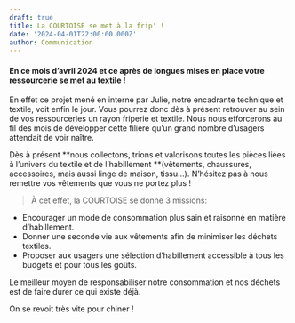 ```yaml
---
draft: true
title: La COURTOISE se met à la frip' !
date: '2024-04-01T22:00:00.000Z'
author: Communication
---
```


#### En ce mois d’avril 2024 et ce après de longues mises en place votre ressourcerie se met au textile !

En effet ce projet mené en interne par Julie, notre encadrante technique et textile, voit enfin le jour. Vous pourrez donc dès à présent retrouver au sein de vos ressourceries un rayon friperie et textile. Nous nous efforcerons au fil des mois de développer cette filière qu’un grand nombre d’usagers attendait de voir naître.

Dès à présent **nous collectons, trions et valorisons toutes les pièces liées à l’univers du textile et de l’habillement **(vêtements, chaussures, accessoires, mais aussi linge de maison, tissu…). N’hésitez pas à nous remettre vos vêtements que vous ne portez plus !

> À cet effet, la COURTOISE se donne 3 missions:

* Encourager un mode de consommation plus sain et raisonné en matière d’habillement.
* Donner une seconde vie aux vêtements afin de minimiser les déchets textiles.
* Proposer aux usagers une sélection d’habillement accessible à tous les budgets et pour tous les goûts.

Le meilleur moyen de responsabiliser notre consommation et nos déchets est de faire durer ce qui existe déjà.

On se revoit très vite pour chiner !
